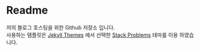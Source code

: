 # Readme

저의 블로그 호스팅을 위한 Github 저장소 입니다.  
사용하는 템플릿은 [Jekyll Themes] 에서 선택한 [Stack Problems](https://github.com/agusmakmun/agusmakmun.github.io) 테마를 이용 하였습니다.

[Jekyll Themes]: http://jekyllthemes.org/